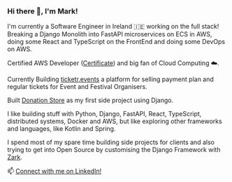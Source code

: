 ### Hi there 👋, I'm Mark!

I'm currently a Software Engineer in Ireland 🇮🇪 working on the full stack! Breaking a Django Monolith into FastAPI microservices on ECS in AWS, doing some React and TypeScript on the FrontEnd and doing some DevOps on AWS.

Certified AWS Developer ([Certificate](https://www.credly.com/badges/ffc7f82d-a5c9-481b-ac44-0122c07fd2e8?source=linked_in_profile)) and big fan of Cloud Computing ☁️.

Currently Building [ticketr.events](https://ticketr.events) a platform for selling payment plan and regular tickets for Event and Festival Organisers.

Built [Donation Store](https://donationstore.net) as my first side project using Django.

I like building stuff with Python, Django, FastAPI, React, TypeScript, distributed systems, Docker and AWS, but like exploring other frameworks and languages, like Kotlin and Spring.

I spend most of my spare time building side projects for clients and also trying to get into Open Source by customising the Django Framework with [Zark](https://github.com/mark-barrett/zark-starter/tree/master).

📫 [Connect with me on LinkedIn!](https://www.linkedin.com/in/m-barrett/)

